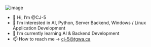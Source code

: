 ![image](https://user-images.githubusercontent.com/26046302/205648720-96c6452f-f185-426f-838a-23177f1f652f.png)

- 👋 Hi, I’m @CJ-5
- 👀 I’m interested in AI, Python, Server Backend, Windows / Linux Application Development
- 🌱 I’m currently learning AI & Backend Development
- 📫 How to reach me -> cj-5@tgwa.ca

